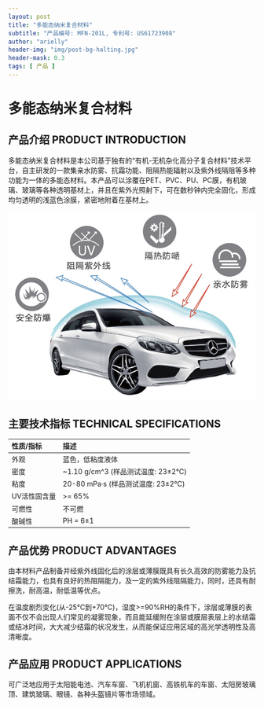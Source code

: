 ```yaml
---
layout: post
title: "多能态纳米复合材料"
subtitle: "产品编号: MFN-201L, 专利号: US61723908"
author: "arielly"
header-img: "img/post-bg-halting.jpg"
header-mask: 0.3
tags: [ 产品 ]
---
```


# 多能态纳米复合材料

## 产品介绍 PRODUCT INTRODUCTION

多能态纳米复合材料是本公司基于独有的“有机-无机杂化高分子复合材料”技术平台，自主研发的一款集亲水防雾、抗霜功能、阻隔热能辐射以及紫外线隔阻等多种功能为一体的多能态材料。本产品可以涂覆在PET、PVC、PU、PC膜，有机玻璃、玻璃等各种透明基材上，并且在紫外光照射下，可在数秒钟内完全固化，形成均匀透明的浅蓝色涂膜，紧密地附着在基材上。

![PRODUCT-MFN-201L](/img/assets/product-MFN-201L-pi.png)

## 主要技术指标 TECHNICAL SPECIFICATIONS

| 性质/指标 | 描述 |
| :--- | :--- |
| 外观 | 蓝色，低粘度液体 |
| 密度 | ~1.10 g/cm^3 (样品测试温度: 23±2℃) |
| 粘度 | 20-80 mPa·s (样品测试温度: 23±2℃) |
| UV活性固含量 | >= 65% |
| 可燃性 | 不可燃 |
| 酸碱性 | PH = 6±1 |

## 产品优势 PRODUCT ADVANTAGES

由本材料产品制备并经紫外线固化后的涂层或薄膜既具有长久高效的防雾能力及抗结霜能力，也具有良好的热阻隔能力，及一定的紫外线阻隔能力，同时，还具有耐擦洗，耐高温，耐低温等优点。

在温度剧烈变化(从-25℃到+70℃)，湿度>=90%RH的条件下，涂层或薄膜的表面不仅不会出现人们常见的凝雾现象，而且能延缓附在涂层或膜层表层上的水结霜或结冰时间，大大减少结霜的状况发生，从而能保证应用区域的高光学透明性及高清晰度。

## 产品应用 PRODUCT APPLICATIONS

可广泛地应用于太阳能电池、汽车车窗、飞机机窗、高铁机车的车窗、太阳房玻璃顶、建筑玻璃、眼镜、各种头盔镜片等市场领域。

